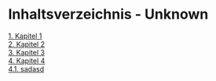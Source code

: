 Inhaltsverzeichnis - Unknown
============================

[1. Kapitel 1](k01/k01.html#kapitel-1)\
[2. Kapitel 2](k02/k02.html#kapitel-2)\
[3. Kapitel 3](k03/k03.html#kapitel-3)\
[4. Kapitel 4](k04/k04.html#kapitel-4)\
[4.1. sadasd](k04/k04.html#sadasd)
